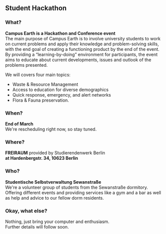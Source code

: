 ## Student Hackathon

### What?
**Campus Earth is a Hackathon and Conference event**  
The main purpose of Campus Earth is to involve university students to work on current problems and apply their knowledge and problem-solving skills, with the end goal of creating a functioning product by the end of the event.  
By providing a “learning-by-doing” environment for participants, the event aims to educate about current developments, issues and outlook of the problems presented.

We will covers four main topics:  
- Waste & Resource Management
- Access to education for diverse demographics
- Quick response, emergency, and alert networks
- Flora & Fauna preservation.

### When?
**End of March**  
We're rescheduling right now, so stay tuned.

### Where?
**FREIRAUM** provided by Studierendenwerk Berlin  
**at Hardenbergstr. 34, 10623 Berlin**

### Who?
**Studentische Selbstverwaltung Sewanstraße**  
We're a volunteer group of students from the Sewanstraße dormitory.  
Offering different events and providing services like a gym and a bar as well as help and advice to our fellow dorm residents.

### Okay, what else?
Nothing, just bring your computer and enthusiasm.  
Further details will follow soon.
